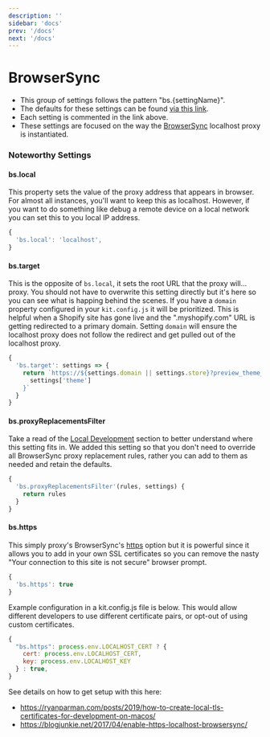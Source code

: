 ```yaml
---
description: ''
sidebar: 'docs'
prev: '/docs'
next: '/docs'
---
```


# BrowserSync

- This group of settings follows the pattern "bs.{settingName}".
- The defaults for these settings can be found [via this link](https://github.com/halfhelix/Kit/blob/master/packages/configure/src/defaults/browserSync.js).
- Each setting is commented in the link above.
- These settings are focused on the way the [BrowserSync](https://browsersync.io/) localhost proxy is instantiated.

### Noteworthy Settings

#### bs.local

This property sets the value of the proxy address that appears in browser. For almost all instances, you'll want to keep this as localhost. However, if you want to do something like debug a remote device on a local network you can set this to you local IP address.

```js
{
  'bs.local': 'localhost',
}
```

#### bs.target

This is the opposite of `bs.local`, it sets the root URL that the proxy will... proxy. You should not have to overwrite this setting directly but it's here so you can see what is happing behind the scenes. If you have a `domain` property configured in your `kit.config.js` it will be prioritized. This is helpful when a Shopify site has gone live and the ".myshopify.com" URL is getting redirected to a primary domain. Setting `domain` will ensure the localhost proxy does not follow the redirect and get pulled out of the localhost proxy.

```js
{
  'bs.target': settings => {
    return `https://${settings.domain || settings.store}?preview_theme_id=${
      settings['theme']
    }`
  }
}
```

#### bs.proxyReplacementsFilter

Take a read of the [Local Development](/docs/local-development/) section to better understand where this setting fits in. We added this setting so that you don't need to override all BrowserSync proxy replacement rules, rather you can add to them as needed and retain the defaults.

```js
{
  'bs.proxyReplacementsFilter'(rules, settings) {
    return rules
  }
}
```

#### bs.https

This simply proxy's BrowserSync's [https](https://browsersync.io/docs/options#option-https) option but it is powerful since it allows you to add in your own SSL certificates so you can remove the nasty "Your connection to this site is not secure" browser prompt.

```js
{
  'bs.https': true
}
```

Example configuration in a kit.config.js file is below. This would allow different developers to use different certificate pairs, or opt-out of using custom certificates.

```js
{
  "bs.https": process.env.LOCALHOST_CERT ? {
    cert: process.env.LOCALHOST_CERT,
    key: process.env.LOCALHOST_KEY
  } : true,
}
```

See details on how to get setup with this here:

- https://ryanparman.com/posts/2019/how-to-create-local-tls-certificates-for-development-on-macos/
- https://blogjunkie.net/2017/04/enable-https-localhost-browsersync/
